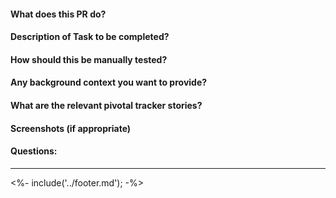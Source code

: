 #### What does this PR do?

#### Description of Task to be completed?

#### How should this be manually tested?

#### Any background context you want to provide?

#### What are the relevant pivotal tracker stories?

#### Screenshots (if appropriate)

#### Questions:


***
<%- include('../footer.md'); -%>

